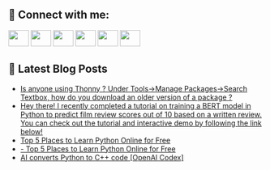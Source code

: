 ## 🔎 Connect with me:
[<img height="32" width="40" src="https://cdn.jsdelivr.net/npm/simple-icons@v5/icons/telegram.svg" />](https://t.me/bullbesh)
[<img height="32" width="40" src="https://cdn.jsdelivr.net/npm/simple-icons@v5/icons/vk.svg" />](https://vk.com/bullbesh)
[<img height="32" width="40" src="https://cdn.jsdelivr.net/npm/simple-icons@v5/icons/twitter.svg" />](https://twitter.com/bullbesh1)
[<img height="32" width="40" src="https://cdn.jsdelivr.net/npm/simple-icons@v5/icons/instagram.svg" />](https://www.instagram.com/bullbesh)
[<img height="32" width="40" src="https://cdn.jsdelivr.net/npm/simple-icons@v5/icons/reddit.svg" />](https://www.reddit.com/user/bullbesh)
[<img height="32" width="40" src="https://cdn.jsdelivr.net/npm/simple-icons@v5/icons/youtube.svg" />](https://www.youtube.com/channel/UCtfjRs6uzgq5mfm8S06WTcg)

## 📕 Latest Blog Posts
<!-- BLOG-POST-LIST:START -->
- [Is anyone using Thonny ? Under Tools-&gt;Manage Packages-&gt;Search Textbox, how do you download an older version of a package ?](https://www.reddit.com/r/Python/comments/uqx10j/is_anyone_using_thonny_under_toolsmanage/)
- [Hey there! I recently completed a tutorial on training a BERT model in Python to predict film review scores out of 10 based on a written review. You can check out the tutorial and interactive demo by following the link below!](https://www.reddit.com/r/Python/comments/uqubl3/hey_there_i_recently_completed_a_tutorial_on/)
- [Top 5 Places to Learn Python Online for Free](https://www.reddit.com/r/Python/comments/uqtsnq/top_5_places_to_learn_python_online_for_free/)
- [- Top 5 Places to Learn Python Online for Free](https://www.reddit.com/r/Python/comments/uqtsnj/top_5_places_to_learn_python_online_for_free/)
- [AI converts Python to C++ code [OpenAI Codex]](https://www.reddit.com/r/Python/comments/uqt5jp/ai_converts_python_to_c_code_openai_codex/)
<!-- BLOG-POST-LIST:END -->
